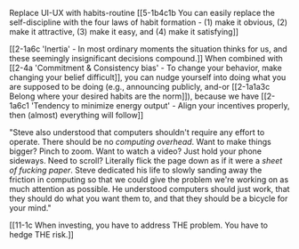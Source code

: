 Replace UI-UX with habits-routine
	[[5-1b4c1b You can easily replace the self-discipline with the four laws of habit formation - (1) make it obvious, (2) make it attractive, (3) make it easy, and (4) make it satisfying]]

[[2-1a6c 'Inertia' - In most ordinary moments the situation thinks for us, and these seemingly insignificant decisions compound.]]
	When combined with [[2-4a 'Commitment & Consistency bias' - To change your behavior, make changing your belief difficult]], you can nudge yourself into doing what you are supposed to be doing (e.g., announcing publicly, and-or [[2-1a1a3c Belong where your desired habits are the norm]]), because we have [[2-1a6c1 'Tendency to minimize energy output' - Align your incentives properly, then (almost) everything will follow]]

"Steve also understood that computers shouldn't require any effort to operate. There should be no _computing overhead_. Want to make things bigger? Pinch to zoom. Want to watch a video? Just hold your phone sideways. Need to scroll? Literally flick the page down as if it were a _sheet of fucking paper_. Steve dedicated his life to slowly sanding away the friction in computing so that we could give the problem we're working on as much attention as possible. He understood computers should just work, that they should do what you want them to, and that they should be a bicycle for your mind."

[[11-1c When investing, you have to address THE problem. You have to hedge THE risk.]]